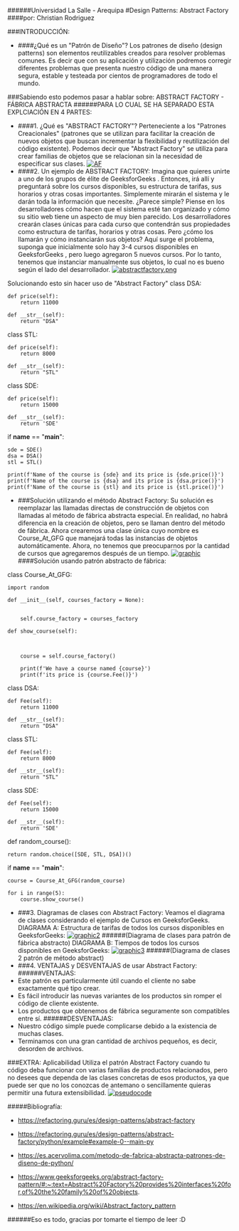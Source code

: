 ######Universidad La Salle - Arequipa
#Design Patterns: Abstract Factory
####por: Christian Rodriguez

###INTRODUCCIÓN:
- ####¿Qué es un "Patrón de Diseño"?
Los patrones de diseño (design patterns) son elementos reutilizables creados para resolver problemas comunes. Es decir que con su aplicación y utilización podremos corregir diferentes problemas que presenta nuestro código de una manera segura, estable y testeada por cientos de programadores de todo el mundo.

###Sabiendo esto podemos pasar a hablar sobre: ABSTRACT FACTORY - FÁBRICA ABSTRACTA
######PARA LO CUAL SE HA SEPARADO ESTA EXPLCIACIÓN EN 4 PARTES:
- ####1. ¿Qué es "ABSTRACT FACTORY"?
Perteneciente a los "Patrones Creacionales" (patrones que se utilizan para facilitar la creación de nuevos objetos que buscan incrementar la flexibilidad y reutilización del código existente). Podemos decir que "Abstract Factory" se utiliza para crear familias de objetos que se relacionan sin la necesidad de especificar sus clases.
[![AF](https://refactoring.guru/ "AF")](https://refactoring.guru/images/patterns/content/abstract-factory/abstract-factory-es.png?id=0378c9faca39afa20e41a4d37e7e3828 "AF")
- ####2. Un ejemplo de ABSTRACT FACTORY:
Imagina que quieres unirte a uno de los grupos de élite de GeeksforGeeks . Entonces, irá allí y preguntará sobre los cursos disponibles, su estructura de tarifas, sus horarios y otras cosas importantes. Simplemente mirarán el sistema y le darán toda la información que necesite. ¿Parece simple? Piense en los desarrolladores cómo hacen que el sistema esté tan organizado y cómo su sitio web tiene un aspecto de muy bien parecido.
Los desarrolladores crearán clases únicas para cada curso que contendrán sus propiedades como estructura de tarifas, horarios y otras cosas. Pero ¿cómo los llamarán y cómo instanciarán sus objetos?
Aquí surge el problema, suponga que inicialmente solo hay 3-4 cursos disponibles en GeeksforGeeks , pero luego agregaron 5 nuevos cursos.
Por lo tanto, tenemos que instanciar manualmente sus objetos, lo cual no es bueno según el lado del desarrollador.
[![abstractfactory.png](https://es.acervolima.com/ "abstractfactory.png")](https://media.geeksforgeeks.org/wp-content/uploads/20200117172244/abstractfactory.png "abstractfactory.png")

Solucionando esto sin hacer uso de "Abstract Factory"
class DSA: 
  
    
  
    def price(self): 
        return 11000
  
    def __str__(self): 
        return "DSA"
  
class STL: 
  
    
  
    def price(self): 
        return 8000
  
    def __str__(self): 
        return "STL"
  
class SDE: 
  
    
  
    def price(self): 
        return 15000
  
    def __str__(self): 
        return 'SDE'
  
if __name__ == "__main__": 
  
    sde = SDE()    
    dsa = DSA()    
    stl = STL()    
  
    print(f'Name of the course is {sde} and its price is {sde.price()}') 
    print(f'Name of the course is {dsa} and its price is {dsa.price()}') 
    print(f'Name of the course is {stl} and its price is {stl.price()}') 

- ###Solución utilizando el método Abstract Factory:
Su solución es reemplazar las llamadas directas de construcción de objetos con llamadas al método de fábrica abstracta especial. En realidad, no habrá diferencia en la creación de objetos, pero se llaman dentro del método de fábrica.
Ahora crearemos una clase única cuyo nombre es Course_At_GFG que manejará todas las instancias de objetos automáticamente. Ahora, no tenemos que preocuparnos por la cantidad de cursos que agregaremos después de un tiempo.
[![graphic](https://es.acervolima.com/ "graphic")](https://media.geeksforgeeks.org/wp-content/uploads/20200120114250/solution_abstarct_factory.png "graphic")
####Solución usando patrón abstracto de fábrica:

  
class Course_At_GFG: 
  
    import random 
  
    def __init__(self, courses_factory = None): 
        
  
        self.course_factory = courses_factory 
  
    def show_course(self): 
  
        
  
        course = self.course_factory() 
  
        print(f'We have a course named {course}') 
        print(f'its price is {course.Fee()}') 
  
  
class DSA: 
  
    
  
    def Fee(self): 
        return 11000
  
    def __str__(self): 
        return "DSA"
  
class STL: 
  
    
  
    def Fee(self): 
        return 8000
  
    def __str__(self): 
        return "STL"
  
class SDE: 
  
    
  
    def Fee(self): 
        return 15000
  
    def __str__(self): 
        return 'SDE'
  
def random_course(): 
  
    
  
    return random.choice([SDE, STL, DSA])() 
  
  
if __name__ == "__main__": 
  
    course = Course_At_GFG(random_course) 
  
    for i in range(5): 
        course.show_course() 

- ###3. Diagramas de clases con Abstract Factory:
Veamos el diagrama de clases considerando el ejemplo de Cursos en GeeksforGeeks.
DIAGRAMA A: Estructura de tarifas de todos los cursos disponibles en GeeksforGeeks:
[![graphic2](https://es.acervolima.com/ "graphic2")](https://media.geeksforgeeks.org/wp-content/uploads/20200120120103/class_diagram_abstarct.png "graphic2")
######(Diagrama de clases para patrón de fábrica abstracto)
DIAGRAMA B: Tiempos de todos los cursos disponibles en GeeksforGeeks:
[![graphic3](https://es.acervolima.com/ "graphic3")](https://media.geeksforgeeks.org/wp-content/uploads/20200120120403/class_2_diagram.png "graphic3")
######(Diagrama de clases 2 patrón de método abstract)
- ###4. VENTAJAS y DESVENTAJAS de usar Abstract Factory:
######VENTAJAS:
- Este patrón es particularmente útil cuando el cliente no sabe exactamente qué tipo crear.
- Es fácil introducir las nuevas variantes de los productos sin romper el código de cliente existente.
- Los productos que obtenemos de fábrica seguramente son compatibles entre sí.
######DESVENTAJAS:
- Nuestro código simple puede complicarse debido a la existencia de muchas clases.
- Terminamos con una gran cantidad de archivos pequeños, es decir, desorden de archivos.

###EXTRA: Aplicabilidad
Utiliza el patrón Abstract Factory cuando tu código deba funcionar con varias familias de productos relacionados, pero no desees que dependa de las clases concretas de esos productos, ya que puede ser que no los conozcas de antemano o sencillamente quieras permitir una futura extensibilidad.
[![pseudocode](https://refactoring.guru/ "pseudocode")](https://refactoring.guru/es/design-patterns/abstract-factory "pseudocode")

#####Bibliografía:

- https://refactoring.guru/es/design-patterns/abstract-factory

- https://refactoring.guru/es/design-patterns/abstract-factory/python/example#example-0--main-py

- https://es.acervolima.com/metodo-de-fabrica-abstracta-patrones-de-diseno-de-python/

- https://www.geeksforgeeks.org/abstract-factory-pattern/#:~:text=Abstract%20Factory%20provides%20interfaces%20for,of%20the%20family%20of%20objects.

- https://en.wikipedia.org/wiki/Abstract_factory_pattern

######Eso es todo, gracias por tomarte el tiempo de leer :D
